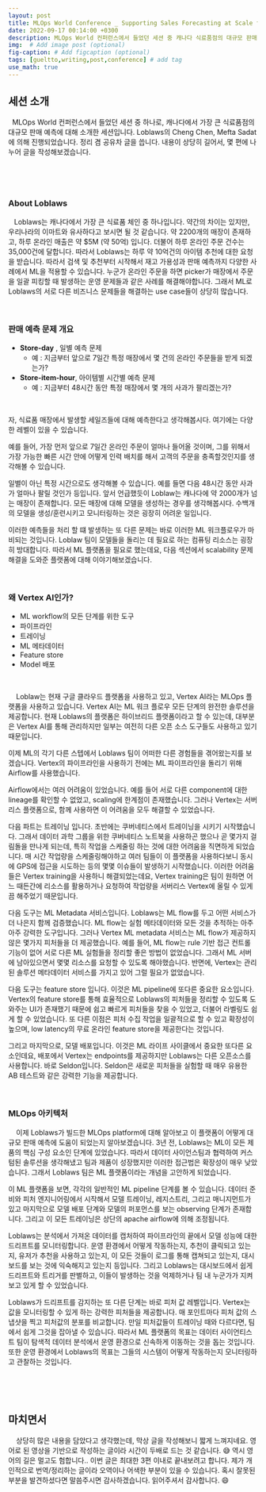 ```yaml
---
layout: post
title: MLOps World Conference _ Supporting Sales Forecasting at Scale for Canada’s Largest Grocery Store
date: 2022-09-17 00:14:00 +0300
description: MLOps World 컨퍼런스에서 들었던 세션 중 캐나다 식료품점의 대규모 판매 예측에 대한 발표한 세션을 정리해보았습니다.
img:  # Add image post (optional)
fig-caption: # Add figcaption (optional)
tags: [gueltto,writing,post,conference] # add tag
use_math: true
---
```


## **세션 소개**

&#160;&#160;MLOps World 컨퍼런스에서 들었던 세션 중 하나로, 캐나다에서 가장 큰 식료품점의 대규모 판매 예측에 대해 소개한 세션입니다. Loblaws의 Cheng Chen, Mefta Sadat에 의해 진행되었습니다. 정리 겸 공유차 글을 씁니다. 내용이 상당히 길어서, 몇 편에 나누어 글을 작성해보겠습니다.

​                                       

​                                         

### About Loblaws

&#160;&#160; Loblaws는 캐나다에서 가장 큰 식료품 체인 중 하나입니다. 약간의 차이는 있지만, 우리나라의 이마트와 유사하다고 보시면 될 것 같습니다. 약 2200개의 매장이 존재하고, 하루 온라인 매출은 약 $5M (약 50억) 입니다. 더불어 하루 온라인 주문 건수는 35,000건에 달합니다. 따라서 Loblaws는 하루 약 10억건의 아이템 추천에 대한 요청을 받습니다. 따라서 검색 및 추천부터 시작해서 재고 가용성과 판매 예측까지 다양한 사례에서 ML을 적용할 수 있습니다. 누군가 온라인 주문을 하면 picker가 매장에서 주문을 일괄 피킹할 때 발생하는 운영 문제들과 같은 사례를 해결해야합니다. 그래서 ML로 Loblaws의 서로 다른 비즈니스 문제들을 해결하는 use case들이 상당히 많습니다.

​                      

### 판매 예측 문제 개요

- **Store-day** , 일별 예측 문제
  - 예 : 지금부터 앞으로 7일간 특정 매장에서 몇 건의 온라인 주문들을 받게 되겠는가?
- **Store-item-hour**, 아이템별 시간별 예측 문제
  - 예 : 지금부터 48시간 동안 특정 매장에서 몇 개의 사과가 팔리겠는가?

​                      

자, 식료품 매장에서 발생할 세일즈들에 대해 예측한다고 생각해봅시다. 여기에는 다양한 레벨이 있을 수 있습니다.

예를 들어, 가장 먼저 앞으로 7일간 온라인 주문이 얼마나 들어올 것이며, 그를 위해서 가장 가능한 빠른 시간 안에 어떻게 인력 배치를 해서 고객의 주문을 충족할것인지를 생각해볼 수 있습니다.

일별이 아닌 특정 시간으로도 생각해볼 수 있습니다. 예를 들면 다음 48시간 동안 사과가 얼마나 팔릴 것인가 등입니다. 앞서 언급했듯이 Loblaw는 캐나다에 약 2000개가 넘는 매장이 존재합니다. 모든 매장에 대해 모델을 생성하는 경우를 생각해봅시다. 수백개의 모델을 생성/훈련시키고 모니터링하는 것은 굉장히 어려운 일입니다.

이러한 예측들을 처리 할 떄 발생하는 또 다른 문제는 바로 이러한 ML 워크플로우가 마비되는 것입니다. Loblaw 팀이 모델들을 돌리는 데 필요로 하는 컴퓨팅 리소스는 굉장히 방대합니다. 따라서 ML 플랫폼을 필요로 했는데요, 다음 섹션에서 scalability 문제 해결을 도와준 플랫폼에 대해 이야기해보겠습니다.

​                         

### 왜 Vertex AI인가?

-  ML workflow의 모든 단계를 위한 도구
- 파이프라인
- 트레이닝
- ML 메타데이터
- Feature store
- Model 배포

​                           

&#160;&#160;&#160;&#160;Loblaw는 현재 구글 클라우드 플랫폼을 사용하고 있고, Vertex AI라는 MLOps 플랫폼을 사용하고 있습니다. Vertex AI는 ML 워크 플로우 모든 단계의 완전한 솔루션을 제공합니다. 현재 Loblaws의 플랫폼은 하이브리드 플랫폼이라고 할 수 있는데, 대부분은 Vertex AI를 통해 관리하지만 일부는 여전히 다른 오픈 소스 도구들도 사용하고 있기 때문입니다.

이제 ML의 각기 다른 스텝에서 Loblaws 팀이 어떠한 다른 경험들을 겪어왔는지를 보겠습니다. Vertex의 파이프라인을 사용하기 전에는 ML 파이프라인을 돌리기 위해 Airflow를 사용했습니다.

Airflow에서는 여러 어려움이 있었습니다. 예를 들어 서로 다른 component에 대한 lineage를 확인할 수 없었고, scaling에 한계점이 존재했습니다. 그러나 Vertex는 서버리스 플랫폼으로, 함께 사용하면 이 어려움을 모두 해결할 수 있었습니다.

다음 파트는 트레이닝 입니다. 초반에는 쿠버네티스에서 트레이닝을 시키기 시작했습니다. 그래서 데이터 과학 그룹을 위한 쿠버네티스 노트북을 사용하곤 했으나 곧 몇가지 걸림돌을 만나게 되는데, 특히 작업을 스케줄링 하는 것에 대한 어려움을 직면하게 되었습니다. 매 시간 작업량을 스케줄링해야하고 여러 팀들이 이 플랫폼을 사용하다보니 동시에 GPS에 접근을 시도하는 등의 몇몇 이슈들이 발생하기 시작했습니다. 이러한 어려움들은 Vertex training을 사용하니 해결되었는데요, Vertex training은 팀이 원하면 어느 때든간에 리소스를 활용하거나 요청하여 작업량을 서버리스 Vertex에 올릴 수 있게끔 해주었기 때문입니다.

다음 도구는 ML Metadata 서비스입니다. Loblaws는 ML flow를 두고 어떤 서비스가 더 나은지 함께 검증했습니다. ML flow는 실험 메타데이터와 모든 것을 추적하는 아주 아주 강력한 도구입니다. 그러나 Vertex ML metadata 서비스는 ML flow가 제공하지 않은 몇가지 피처들을 더 제공했습니다. 예를 들어, ML flow는 rule 기반 접근 컨트롤 기능이 없어 서로 다른 ML 실험들을 정리할 좋은 방법이 없었습니다. 그래서 ML 서버에 남아있으면서 몇몇 리소스를 요청할 수 있도록 해야했습니다. 반면에, Vertex는 관리된 솔루션 메타데이터 서비스를 가지고 있어 그럴 필요가 없었습니다.

다음 도구는 feature store 입니다. 이것은 ML pipeline에 또다른 중요한 요소입니다. Vertex의 feature store를 통해 효율적으로 Loblaws의 피처들을 정리할 수 있도록 도와주는 UI가 존재했기 때문에 쉽고 빠르게 피처들을 찾을 수 있었고, 더불어 라벨링도 쉽게 할 수 있었습니다. 또 다른 이점은 피처 수집 작업을 일괄적으로 할 수 있고 확장성이 높으며, low latency의 무료 온라인 feature store을 제공한다는 것입니다.

그리고 마지막으로, 모델 배포입니다. 이것은 ML 라이프 사이클에서 중요한 또다른 요소인데요, 배포에서 Vertex는 endpoints를 제공하지만 Loblaws는 다른 오픈소스를 사용합니다. 바로 Seldon입니다. Seldon은 새로운 피처들을 실험할 때 매우 유용한 AB 테스트와 같은 강력한 기능을 제공합니다.

​                                    

### MLOps 아키텍처

&#160;&#160;&#160;&#160;이제 Loblaws가 빌드한 MLOps platform에 대해 알아보고 이 플랫폼이 어떻게 대규모 판매 예측에 도움이 되었는지 알아보겠습니다. 3년 전, Loblaws는 ML이 모든 제품의 핵심 구성 요소인 단계에 있었습니다. 따라서 데이터 사이언스팀과 협력하여 커스텀된 솔루션을 생각해냈고 팀과 제품이 성장했지만 이러한 접근법은 확장성이 매우 낮았습니다. 그래서 Loblaws 팀은 ML 플랫폼이라는 개념을 고안하게 되었습니다. 

이 ML 플랫폼을 보면, 각각의 일반적인 ML pipeline 단계를 볼 수 있습니다. 데이터 준비와 피처 엔지니어링에서 시작해서 모델 트레이닝, 레지스트리, 그리고 매니지먼트가 있고 마지막으로 모델 배포 단계와 모델의 퍼포먼스를 보는 observing 단계가 존재합니다. 그리고 이 모든 트레이닝은 상단의 apache airflow에 의해 조정됩니다.

Loblaws는 분석에서 가져온 데이터를 캡처하여 파이프라인의 끝에서 모델 성능에 대한 드리프트를 모니터링합니다. 운영 환경에서 어떻게 작동하는지, 추천이 클릭되고 있는지, 유저가 추천을 사용하고 있는지, 이 모든 것들이 로그를 통해 캡쳐되고 있는지, 대시보드를 보는 것에 익숙해지고 있는지 등입니다. 그리고 Loblaws는 대시보드에서 쉽게 드리프트와 트리거를 판별하고, 이들이 발생하는 것을 억제하거나 팀 내 누군가가 지켜보고 있게 할 수 있었습니다.

Loblaws가 드리프트를 감지하는 또 다른 단계는 바로 피처 값 레벨입니다. Vertex는 값을 모니터링할 수 있게 하는 강력한 피처들을 제공합니다. 매 포인트마다 피처 값의 스냅샷을 찍고 피처값의 분포를 비교합니다. 만일 피처값들이 트레이닝 때와 다르다면, 팀에서 쉽게 그것을 잡아낼 수 있습니다. 따라서 ML 플랫폼의 목표는 데이터 사이언티스트 팀이 탐색적 데이터 분석에서 운영 환경으로 신속하게 이동하는 것을 돕는 것입니다. 또한 운영 환경에서 Loblaws의 목표는 그들의 시스템이 어떻게 작동하는지 모니터링하고 관찰하는 것입니다.

​                            

​                             

## 마치면서

&#160;&#160;&#160;&#160;상당히 많은 내용을 담았다고 생각했는데, 막상 글을 작성해보니 짧게 느껴지네요. 영어로 된 영상을 기반으로 작성하는 글이라 시간이 두배로 드는 것 같습니다. 😅 역시 영어의 길은 멀고도 험합니다.. 이번 글은 최대한 3편 이내로 끝내보려고 합니다. 제가 개인적으로 번역/정리하는 글이라 오역이나 어색한 부분이 있을 수 있습니다. 혹시 잘못된 부분을 발견하셨다면 말씀주시면 감사하겠습니다. 읽어주셔서 감사합니다. 😄

​        

​                      

​                      













​                              

​                                  

​                                                                               

​              

​                                   

​                                   

​                                   
